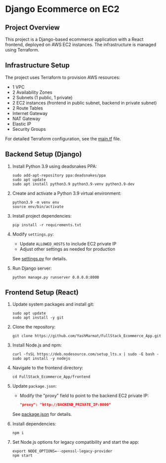 # Django Ecommerce on EC2

## Project Overview

This project is a Django-based ecommerce application with a React frontend, deployed on AWS EC2 instances. The infrastructure is managed using Terraform.

## Infrastructure Setup

The project uses Terraform to provision AWS resources:

- 1 VPC
- 2 Availability Zones
- 2 Subnets (1 public, 1 private)
- 2 EC2 instances (frontend in public subnet, backend in private subnet)
- 2 Route Tables
- Internet Gateway
- NAT Gateway
- Elastic IP
- Security Groups

For detailed Terraform configuration, see the [main.tf](./terraform/main.tf) file.

## Backend Setup (Django)

1. Install Python 3.9 using deadsnakes PPA:
   ```
   sudo add-apt-repository ppa:deadsnakes/ppa
   sudo apt update
   sudo apt install python3.9 python3.9-venv python3.9-dev
   ```

2. Create and activate a Python 3.9 virtual environment:
   ```
   python3.9 -m venv env
   source env/bin/activate
   ```

3. Install project dependencies:
   ```
   pip install -r requirements.txt
   ```

4. Modify `settings.py`:
   - Update `ALLOWED_HOSTS` to include EC2 private IP
   - Adjust other settings as needed for production

   See [settings.py](./backend/my_project/settings.py) for details.

5. Run Django server:
   ```
   python manage.py runserver 0.0.0.0:8000
   ```

## Frontend Setup (React)

1. Update system packages and install git:
   ```
   sudo apt update
   sudo apt install -y git
   ```

2. Clone the repository:
   ```
   git clone https://github.com/YashMarmat/FullStack_Ecommerce_App.git
   ```

3. Install Node.js and npm:
   ```
   curl -fsSL https://deb.nodesource.com/setup_lts.x | sudo -E bash -
   sudo apt install -y nodejs
   ```

4. Navigate to the frontend directory:
   ```
   cd FullStack_Ecommerce_App/frontend
   ```

5. Update `package.json`:
   - Modify the "proxy" field to point to the backend EC2 private IP:
     ```json
     "proxy": "http://BACKEND_PRIVATE_IP:8000"
     ```

   See [package.json](./frontend/package.json) for details.

6. Install dependencies:
   ```
   npm i
   ```

7. Set Node.js options for legacy compatibility and start the app:
   ```
   export NODE_OPTIONS=--openssl-legacy-provider
   npm start
   ```


